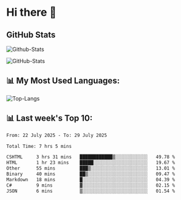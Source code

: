 # Hi there 👋

## GitHub Stats
![Github-Stats](https://github-readme-stats-sigma-five.vercel.app/api?username=ltorson&show_icons=true&theme=radical&count_private=true&show=reviews,discussions_started,discussions_answered,prs_merged,prs_merged_percentage)

![GitHub-Stats](https://github-readme-stats.vercel.app/api/wakatime?username=LeeTorson&theme=synthwave&size_weight=0.5&count_weight=0.5&title_color=36F9F6&langs_count=10&count_private=true)

## 📊 My Most Used Languages:
![Top-Langs](https://github-readme-stats-sigma-five.vercel.app/api/top-langs/?username=LTorson&layout=compact&langs_count=10)


## 📊 Last week's Top 10:
<!--START_SECTION:waka-->

```txt
From: 22 July 2025 - To: 29 July 2025

Total Time: 7 hrs 5 mins

CSHTML     3 hrs 31 mins   ████████████▒░░░░░░░░░░░░   49.78 %
HTML       1 hr 23 mins    █████░░░░░░░░░░░░░░░░░░░░   19.67 %
Other      55 mins         ███▒░░░░░░░░░░░░░░░░░░░░░   13.01 %
Binary     40 mins         ██▒░░░░░░░░░░░░░░░░░░░░░░   09.47 %
Markdown   18 mins         █░░░░░░░░░░░░░░░░░░░░░░░░   04.39 %
C#         9 mins          ▓░░░░░░░░░░░░░░░░░░░░░░░░   02.15 %
JSON       6 mins          ▒░░░░░░░░░░░░░░░░░░░░░░░░   01.54 %
```

<!--END_SECTION:waka-->
